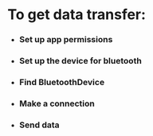 # To get data transfer:
- ### Set up app permissions
- ### Set up the device for bluetooth
- ### Find BluetoothDevice
- ### Make a connection
- ### Send data
